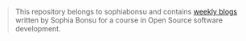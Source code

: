 > This repository belongs to sophiabonsu and contains [weekly blogs](https://hunter-college-ossd-fall-2019.github.io/sophiabonsu-weekly/contributions/) written by Sophia Bonsu
> for a course in Open Source software development.
